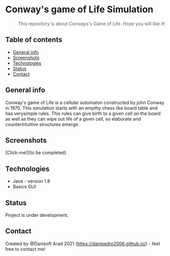 # Conway's game of Life Simulation
> This repository is about Conways's Game of Life. Hope you will like it!

## Table of contents
* [General info](#general-info)
* [Screenshots](#screenshots)
* [Technologies](#technologies)
* [Status](#status)
* [Contact](#contact)

## General info
Conway's game of Life is a cellular automaton constructed by john Conway in 1970. This simulation starts with an empthy chess like board table and has verysimple rules. This rules can give birth to a given cell on the board as well as they can wipe out life of a given cell, so elaborate and counterintuitive structures emerge.

## Screenshots
[Click-me!](to be completed)

## Technologies
* Java - version 1.8
* Basics GUI


## Status
Project is under development. 


## Contact
Created by @Danisoft Arad 2021 (https://danipedro2006.github.io/) - feel free to contact me!

